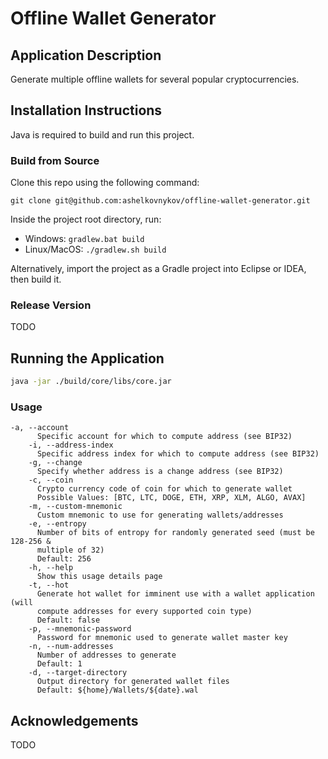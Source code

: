 # Offline Wallet Generator

## Application Description

Generate multiple offline wallets for several popular cryptocurrencies.

## Installation Instructions

Java is required to build and run this project.

### Build from Source

Clone this repo using the following command:

```
git clone git@github.com:ashelkovnykov/offline-wallet-generator.git
```

Inside the project root directory, run:

- Windows: `gradlew.bat build`
- Linux/MacOS: `./gradlew.sh build`

Alternatively, import the project as a Gradle project into Eclipse or IDEA, then build it.

### Release Version

TODO

## Running the Application

```sh
java -jar ./build/core/libs/core.jar
```

### Usage

```
-a, --account
      Specific account for which to compute address (see BIP32)
    -i, --address-index
      Specific address index for which to compute address (see BIP32)
    -g, --change
      Specify whether address is a change address (see BIP32)
    -c, --coin
      Crypto currency code of coin for which to generate wallet
      Possible Values: [BTC, LTC, DOGE, ETH, XRP, XLM, ALGO, AVAX]
    -m, --custom-mnemonic
      Custom mnemonic to use for generating wallets/addresses
    -e, --entropy
      Number of bits of entropy for randomly generated seed (must be 128-256 &
      multiple of 32)
      Default: 256
    -h, --help
      Show this usage details page
    -t, --hot
      Generate hot wallet for imminent use with a wallet application (will
      compute addresses for every supported coin type)
      Default: false
    -p, --mnemonic-password
      Password for mnemonic used to generate wallet master key
    -n, --num-addresses
      Number of addresses to generate
      Default: 1
    -d, --target-directory
      Output directory for generated wallet files
      Default: ${home}/Wallets/${date}.wal
```

## Acknowledgements

TODO
